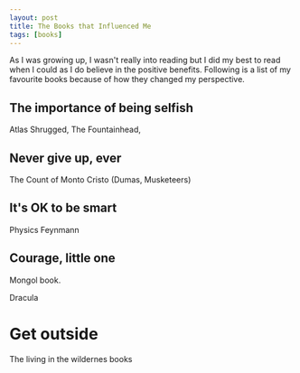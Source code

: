 ```yaml
---
layout: post
title: The Books that Influenced Me
tags: [books]
---
```


As I was growing up, I wasn't really into reading but I did my best to read when I could as I do believe in the positive benefits. Following is a list of my favourite books because of how they changed my perspective.


## The importance of being selfish
Atlas Shrugged, The Fountainhead, 

## Never give up, ever
The Count of Monto Cristo (Dumas, Musketeers)

## It's OK to be smart
Physics Feynmann

## Courage, little one
Mongol book.

Dracula

# Get outside
The living in the wildernes books
